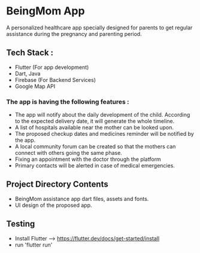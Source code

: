 # BeingMom App

A personalized healthcare app specially designed for parents to get regular assistance during the pregnancy and parenting period.

## Tech Stack :
- Flutter (For app development)
- Dart, Java
- Firebase (For Backend Services)
- Google Map API

### The app is having the following features :

- The app will notify about the daily development of the child. According to the expected delivery date, it will generate the whole timeline.
- A list of hospitals available near the mother can be looked upon.
- The proposed checkup dates and medicines reminder will be notified by the app.
- A local community forum can be created so that the mothers can connect with others going the same phase.
- Fixing an appointment with the doctor through the platform
- Primary contacts will be alerted in case of medical emergencies.

## Project Directory Contents

- BeingMom assistance app dart files, assets and fonts.
- UI design of the proposed app.

## Testing

- Install Flutter --> https://flutter.dev/docs/get-started/install
- run 'flutter run'
